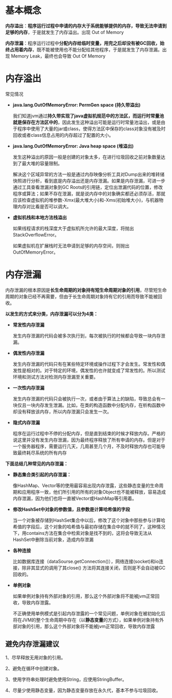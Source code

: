 # 基本概念

**内存溢出**：**程序运行过程中申请的内存大于系统能够提供的内存，导致无法申请到足够的内存**，于是就发生了内存溢出。出现 Out of Memory

**内存泄漏**：程序运行过程中**分配内存给临时变量，用完之后却没有被GC回收，始终占用着内存**，既不能被使用也不能分配给其他程序，于是就发生了内存泄漏。出现 Memory Leak，最终也会导致 Out Of Memory

# 内存溢出

常见情况

- **java.lang.OutOfMemoryError: PermGen space (持久带溢出)**

  我们知道jvm通过**持久带实现了java虚拟机规范中的方法区，而运行时常量池就是保存在方法区中的**，因此发生这种溢出可能是运行时常量池溢出，或是由于程序中使用了大量的jar或class，使得方法区中保存的class对象没有被及时回收或者class信息占用的内存超过了配置的大小。

- **java.lang.OutOfMemoryError: Java heap space (堆溢出)**

  发生这种溢出的原因一般是创建的对象太多，在进行垃圾回收之前对象数量达到了最大堆的容量限制。

  解决这个区域异常的方法一般是通过内存映像分析工具对Dump出来的堆转储快照进行分析，看到底是内存溢出还是内存泄漏。如果是内存泄漏，可进一步通过工具查看泄漏对象到GC Roots的引用链，定位出泄漏代码的位置，修改程序或算法；如果不存在泄漏，就是说内存中的对象确实都还必须存活，那就应该检查虚拟机的堆参数-Xmx(最大堆大小)和-Xms(初始堆大小)，与机器物理内存对比看是否可以调大。

- **虚拟机栈和本地方法栈溢出**

  如果线程请求的栈深度大于虚拟机所允许的最大深度，将抛出StackOverflowError。

  如果虚拟机在扩展栈时无法申请到足够的内存空间，则抛出OutOfMemoryError。

# 内存泄漏

内存泄漏的根本原因是**长生命周期的对象持有短生命周期对象的引用**，尽管短生命周期的对象已经不再需要，但由于长生命周期对象持有它的引用而导致不能被回收。

**以发生的方式来分类，内存泄漏可以分为4类：** 

- **常发性内存泄漏**

  发生内存泄漏的代码会被多次执行到，每次被执行的时候都会导致一块内存泄漏。

- **偶发性内存泄漏**

  发生内存泄漏的代码只有在某些特定环境或操作过程下才会发生。常发性和偶发性是相对的。对于特定的环境，偶发性的也许就变成了常发性的。所以测试环境和测试方法对检测内存泄漏至关重要。

- **一次性内存泄漏**

  发生内存泄漏的代码只会被执行一次，或者由于算法上的缺陷，导致总会有一块仅且一块内存发生泄漏。比如，在类的构造函数中分配内存，在析构函数中却没有释放该内存，所以内存泄漏只会发生一次。

- **隐式内存泄漏**

  程序在运行过程中不停的分配内存，但是直到结束的时候才释放内存。严格的说这里并没有发生内存泄漏，因为最终程序释放了所有申请的内存。但是对于一个服务器程序，需要运行几天，几周甚至几个月，不及时释放内存也可能导致最终耗尽系统的所有内存 

**下面总结几种常见的内存泄漏：**

- **静态集合类引起的内存泄漏：**

  像HashMap、Vector等的使用最容易出现内存泄露，这些静态变量的生命周期和应用程序一致，他们所引用的所有的对象Object也不能被释放，容易造成内存泄漏，因为他们也将一直被Vector或HashMap等引用着。

- **修改HashSet中对象的参数值，且参数是计算哈希值的字段**

  当一个对象被存储到HashSet集合中以后，修改了这个对象中那些参与计算哈希值的字段后，这个对象的哈希值与最初存储在集合中的就不同了，这种情况下，用contains方法在集合中检索对象是找不到的，这将会导致无法从HashSet中删除当前对象，造成内存泄漏

- **各种连接**

  比如数据库连接（dataSourse.getConnection()），网络连接(socket)和io连接，除非其显式的调用了其close() 方法将其连接关闭，否则是不会自动被GC 回收的。

- **单例对象**

  如果单例对象持有外部对象的引用，那么这个外部对象将不能被jvm正常回收，导致内存泄露。

  不正确使用单例模式是引起内存泄露的一个常见问题，单例对象在被初始化后将在JVM的整个生命周期中存在（以**静态变量**的方式），如果单例对象持有外部对象的引用，那么这个外部对象将不能被jvm正常回收，导致内存泄露

## 避免内存泄漏建议

1、尽早释放无用对象的引用。

2、避免在循环中创建对象。

3、使用字符串处理时避免使用String，应使用StringBuffer。

4、尽量少使用静态变量，因为静态变量存放在永久代，基本不参与垃圾回收。